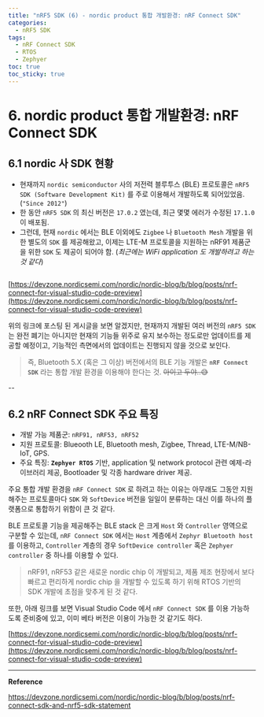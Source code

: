 ```yaml
---
title: "nRF5 SDK (6) - nordic product 통합 개발환경: nRF Connect SDK"
categories:
  - nRF5 SDK
tags:
  - nRF Connect SDK
  - RTOS
  - Zephyer
toc: true
toc_sticky: true
---
```


# 6. nordic product 통합 개발환경: nRF Connect SDK

## 6.1 nordic 사 SDK 현황 

* 현재까지 `nordic semiconductor` 사의 저전력 블루투스 (BLE) 프로토콜은 `nRF5 SDK (Software Development Kit)` 를 주로 이용해서 개발하도록 되어있었음. (`"Since 2012"`)
* 한 동안 `nRF5 SDK` 의 최신 버전은 `17.0.2` 였는데, 최근 몇몇 에러가 수정된 `17.1.0` 이 배포됨.
* 그런데, 현재 `nordic` 에서는 BLE 이외에도 `Zigbee` 나 `Bluetooth Mesh` 개발을 위한 별도의 `SDK` 를 제공해왔고, 이제는 LTE-M 프로토콜을 지원하는 nRF91 제품군을 위한 `SDK` 도 제공이 되어야 함. (*최근에는 WiFi application 도 개발하려고 하는 것 같다*)

<figure style="width: 70%" class="align-center">
  <img src="{{ site.url }}{{ site.baseurl }}/assets/images/sdk-connect-fig1.png" alt="">
</figure>

[https://devzone.nordicsemi.com/nordic/nordic-blog/b/blog/posts/nrf-connect-for-visual-studio-code-preview](https://devzone.nordicsemi.com/nordic/nordic-blog/b/blog/posts/nrf-connect-for-visual-studio-code-preview)

위의 링크에 포스팅 된 게시글을 보면 알겠지만, 현재까지 개발된 여러 버전의 `nRF5 SDK` 는 완전 폐기는 아니지만 현재의 기능들 위주로 유지 보수하는 정도로만 업데이트를 제공할 예정이고, 기능적인 측면에서의 업데이트는 진행되지 않을 것으로 보인다.

>즉, Bluetooth 5.X (혹은 그 이상) 버전에서의 BLE 기능 개발은 **`nRF Connect SDK`** 라는 통합 개발 환경을 이용해야 한다는 것. ~~아이고 두야..😅~~

--

## 6.2 nRF Connect SDK 주요 특징

* 개발 가능 제품군: `nRF91, nRF53, nRF52`
* 지원 프로토콜: Blueooth LE, Bluetooth mesh, Zigbee, Thread, LTE-M/NB-IoT, GPS.
* 주요 특징: **`Zephyer RTOS`** 기반, application 및 network protocol 관련 예제-라이브러리 제공, Bootloader 및 각종 hardware driver 제공.

주요 통합 개발 환경을 `nRF Connect SDK` 로 하려고 하는 이유는 아무래도 그동안 지원해주는 프로토콜마다 `SDK` 와 `SoftDevice` 버전을 일일이 분류하는 대신 이를 하나의 플랫폼으로 통합하기 위함이 큰 것 같다.

BLE 프로토콜 기능을 제공해주는 BLE stack 은 크게 `Host` 와 `Controller` 영역으로 구분할 수 있는데, `nRF Connect SDK` 에서는 `Host` 계층에서 `Zephyr Bluetooth host` 를 이용하고, `Controller` 계층의 경우 `SoftDevice controller` 혹은 `Zephyer controller` 중 하나를 이용할 수 있다.

>nRF91, nRF53 같은 새로운 nordic chip 이 개발되고, 제품 제조 현장에서 보다 빠르고 편리하게 nordic chip 을 개발할 수 있도록 하기 위해 RTOS 기반의 SDK 개발에 초점을 맞추게 된 것 같다.

또한, 아래 링크를 보면 Visual Studio Code 에서 `nRF Connect SDK` 를 이용 가능하도록 준비중에 있고, 이미 베타 버전은 이용이 가능한 것 같기도 하다.

[https://devzone.nordicsemi.com/nordic/nordic-blog/b/blog/posts/nrf-connect-for-visual-studio-code-preview](https://devzone.nordicsemi.com/nordic/nordic-blog/b/blog/posts/nrf-connect-for-visual-studio-code-preview)

---

**Reference**

https://devzone.nordicsemi.com/nordic/nordic-blog/b/blog/posts/nrf-connect-sdk-and-nrf5-sdk-statement